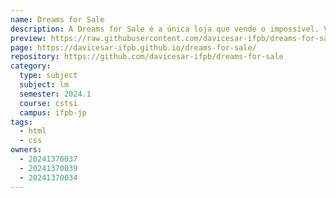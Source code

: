 ```yaml
---
name: Dreams for Sale
description: A Dreams for Sale é a única loja que vende o impossível. Vendemos o que ainda não existe.
preview: https://raw.githubusercontent.com/davicesar-ifpb/dreams-for-sale/main/preview.png
page: https://davicesar-ifpb.github.io/dreams-for-sale/
repository: https://github.com/davicesar-ifpb/dreams-for-sale
category:
  type: subject
  subject: lm
  semester: 2024.1
  course: cstsi
  campus: ifpb-jp
tags:
  - html
  - css
owners:
  - 20241370037
  - 20241370039
  - 20241370034
---
```

